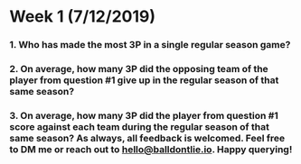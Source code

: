 # Week 1 (7/12/2019)

### 1. Who has made the most 3P in a single regular season game?
### 2. On average, how many 3P did the opposing team of the player from question #1 give up in the regular season of that same season?
### 3. On average, how many 3P did the player from question #1 score against each team during the regular season of that same season? As always, all feedback is welcomed. Feel free to DM me or reach out to hello@balldontlie.io. Happy querying!
